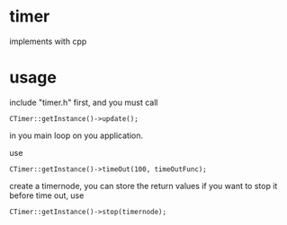 # timer
implements with cpp

# usage

include "timer.h" first, and you must call 
```
CTimer::getInstance()->update();
```
in you main loop on you application.

use 
```
CTimer::getInstance()->timeOut(100, timeOutFunc);
```
create a timernode, you can store the return values if you want to stop it before time out, use
```
CTimer::getInstance()->stop(timernode);
```
